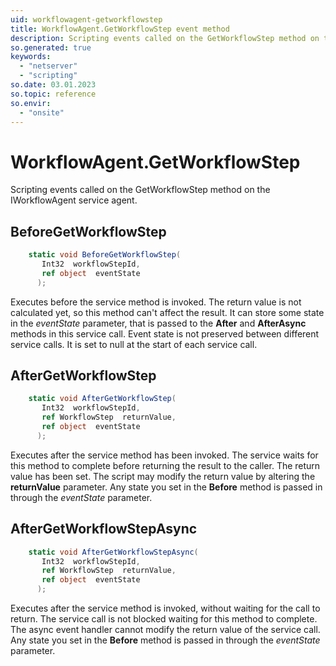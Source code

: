 ```yaml
---
uid: workflowagent-getworkflowstep
title: WorkflowAgent.GetWorkflowStep event method
description: Scripting events called on the GetWorkflowStep method on the WorkflowAgent service agent.
so.generated: true
keywords:
  - "netserver"
  - "scripting"
so.date: 03.01.2023
so.topic: reference
so.envir:
  - "onsite"
---
```

# WorkflowAgent.GetWorkflowStep

Scripting events called on the <see cref='M:SuperOffice.CRM.Services.IWorkflowAgent.GetWorkflowStep'>GetWorkflowStep</see> method on the <see cref='IWorkflowAgent'>IWorkflowAgent</see>  service agent.

## BeforeGetWorkflowStep
```cs
    static void BeforeGetWorkflowStep(
       Int32  workflowStepId,
       ref object  eventState
      );
```
Executes before the service method is invoked.
The return value is not calculated yet, so this method can't affect the result.
It can store some state in the *eventState* parameter, that is passed to the **After** and **AfterAsync** methods in this service call.
Event state is not preserved between different service calls. It is set to null at the start of each service call.
## AfterGetWorkflowStep
```cs
    static void AfterGetWorkflowStep(
       Int32  workflowStepId,
       ref WorkflowStep  returnValue,
       ref object  eventState
      );
```
Executes after the service method has been invoked. The service waits for this method to complete before returning the result to the caller.
The return value has been set. The script may modify the return value by altering the **returnValue** parameter.
Any state you set in the **Before** method is passed in through the *eventState* parameter.
## AfterGetWorkflowStepAsync
```cs
    static void AfterGetWorkflowStepAsync(
       Int32  workflowStepId,
       ref WorkflowStep  returnValue,
       ref object  eventState
      );
```
Executes after the service method is invoked, without waiting for the call to return.
The service call is not blocked waiting for this method to complete.
The async event handler cannot modify the return value of the service call.
Any state you set in the **Before** method is passed in through the *eventState* parameter.

